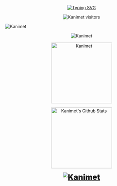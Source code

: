 <div id="about-me" align="center">
<a href="https://git.io/typing-svg"><img src="https://readme-typing-svg.demolab.com?font=Fira+Code&pause=1000&color=2DAFC4&background=FFFFFF00&center=true&vCenter=true&width=435&lines=Hi%2C+my+name+is+Kanimet;PHP+%26+JavaScript+developer" alt="Typing SVG" /></a>
</div>

<p align="center"><img align="center" src="https://profile-counter.glitch.me/eraliev-kanimet/count.svg" alt="Kanimet visitors"/></p>

<img align="center" src="https://github-readme-activity-graph.vercel.app/graph?username=eraliev-kanimet&bg_color=222222&color=ffffff&line=1890ff&point=ffffff&area=true&hide_border=false" alt="Kanimet"/>
<p align="center">
<img align="center" src="https://github-profile-trophy.vercel.app/?username=eraliev-kanimet&theme=darkhub&no-frame=true&column=4&margin-w=36&margin-h=12" alt="Kanimet"/>
</p>
<p align="center">
  <img height="200px" src="https://github-readme-stats.vercel.app/api/top-langs/?username=eraliev-kanimet&langs_count=6&theme=dark&layout=compact&hide=html,scss,makefile,ruby,css,less" alt="Kanimet"/>
</p>
<p align="center">
<img align="center" height="200px" src="https://github-readme-stats-git-masterrstaa-rickstaa.vercel.app/api?username=eraliev-kanimet&show_icons=true&count_private=true&include_all_commits=true&line_height=25&theme=dark" alt="Kanimet's Github Stats" />
</p>
</p>
<div align="center" style="font-size: 25px;font-weight: 900;">
  <a href="https://github.com/eraliev-kanimet">
    <img src="https://github-readme-streak-stats.herokuapp.com?user=eraliev-kanimet&theme=dark" alt="Kanimet"/>
  </a>
</div>
</section>
